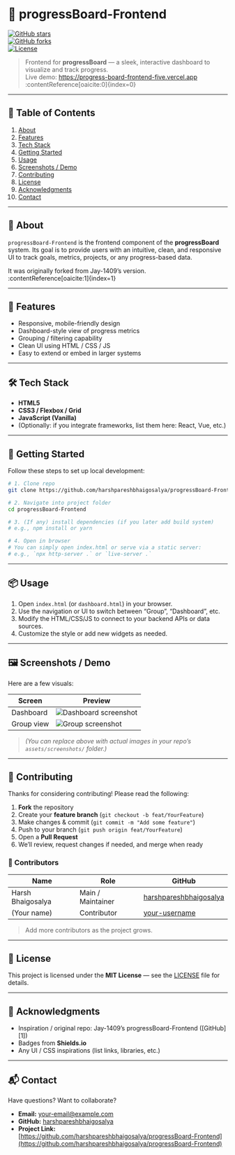 
# 🎯 progressBoard-Frontend

[![GitHub stars](https://img.shields.io/github/stars/harshpareshbhaigosalya/progressBoard-Frontend?style=social)](https://github.com/harshpareshbhaigosalya/progressBoard-Frontend/stargazers)  
[![GitHub forks](https://img.shields.io/github/forks/harshpareshbhaigosalya/progressBoard-Frontend?style=social)](https://github.com/harshpareshbhaigosalya/progressBoard-Frontend/network)  
[![License](https://img.shields.io/github/license/harshpareshbhaigosalya/progressBoard-Frontend)](LICENSE)

> Frontend for **progressBoard** — a sleek, interactive dashboard to visualize and track progress.  
> Live demo: https://progress-board-frontend-five.vercel.app :contentReference[oaicite:0]{index=0}

---

## 🧩 Table of Contents

1. [About](#about)  
2. [Features](#features)  
3. [Tech Stack](#tech-stack)  
4. [Getting Started](#getting-started)  
5. [Usage](#usage)  
6. [Screenshots / Demo](#screenshots-demo)  
7. [Contributing](#contributing)  
8. [License](#license)  
9. [Acknowledgments](#acknowledgments)  
10. [Contact](#contact)

---

## 📘 About

`progressBoard-Frontend` is the frontend component of the **progressBoard** system. Its goal is to provide users with an intuitive, clean, and responsive UI to track goals, metrics, projects, or any progress-based data.

It was originally forked from Jay-1409’s version. :contentReference[oaicite:1]{index=1}

---

## 🚀 Features

- Responsive, mobile-friendly design  
- Dashboard-style view of progress metrics  
- Grouping / filtering capability  
- Clean UI using HTML / CSS / JS  
- Easy to extend or embed in larger systems  

---

## 🛠 Tech Stack

- **HTML5**  
- **CSS3 / Flexbox / Grid**  
- **JavaScript (Vanilla)**  
- (Optionally: if you integrate frameworks, list them here: React, Vue, etc.)  

---

## 🧰 Getting Started

Follow these steps to set up local development:

```bash
# 1. Clone repo
git clone https://github.com/harshpareshbhaigosalya/progressBoard-Frontend.git

# 2. Navigate into project folder
cd progressBoard-Frontend

# 3. (If any) install dependencies (if you later add build system)
# e.g., npm install or yarn

# 4. Open in browser
# You can simply open index.html or serve via a static server:
# e.g., `npx http-server .` or `live-server .`
````

---

## 📦 Usage

1. Open `index.html` (or `dashboard.html`) in your browser.
2. Use the navigation or UI to switch between “Group”, “Dashboard”, etc.
3. Modify the HTML/CSS/JS to connect to your backend APIs or data sources.
4. Customize the style or add new widgets as needed.

---

## 🖼️ Screenshots / Demo

Here are a few visuals:

| Screen     | Preview                                                   |
| ---------- | --------------------------------------------------------- |
| Dashboard  | ![Dashboard screenshot](path/to/dashboard-screenshot.png) |
| Group view | ![Group screenshot](path/to/group-screenshot.png)         |

> *(You can replace above with actual images in your repo’s `assets/screenshots/` folder.)*

---

## 🙋 Contributing

Thanks for considering contributing! Please read the following:

1. **Fork** the repository
2. Create your **feature branch** (`git checkout -b feat/YourFeature`)
3. Make changes & commit (`git commit -m "Add some feature"`)
4. Push to your branch (`git push origin feat/YourFeature`)
5. Open a **Pull Request**
6. We’ll review, request changes if needed, and merge when ready

### 👥 Contributors

| Name              | Role              | GitHub                                                              |
| ----------------- | ----------------- | ------------------------------------------------------------------- |
| Harsh Bhaigosalya | Main / Maintainer | [harshpareshbhaigosalya](https://github.com/harshpareshbhaigosalya) |
| (Your name)       | Contributor       | [your-username](https://github.com/your-username)                   |

> Add more contributors as the project grows.

---

## 📝 License

This project is licensed under the **MIT License** — see the [LICENSE](LICENSE) file for details.

---

## 🙏 Acknowledgments

* Inspiration / original repo: Jay-1409’s progressBoard-Frontend ([GitHub][1])
* Badges from **Shields.io**
* Any UI / CSS inspirations (list links, libraries, etc.)

---

## 📬 Contact

Have questions? Want to collaborate?

* **Email:** [your-email@example.com](mailto:your-email@example.com)
* **GitHub:** [harshpareshbhaigosalya](https://github.com/harshpareshbhaigosalya)
* **Project Link:** [https://github.com/harshpareshbhaigosalya/progressBoard-Frontend](https://github.com/harshpareshbhaigosalya/progressBoard-Frontend)

